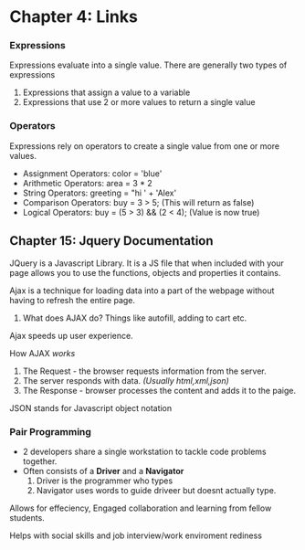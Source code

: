 # Chapter 4: Links

### Expressions

Expressions evaluate into a single value. There are generally two types of expressions

1. Expressions that assign a value to a variable
2. Expressions that use 2 or more values to return a single value

### Operators

Expressions rely on operators to create a single value from one or more values. 

* Assignment Operators: color = 'blue'
* Arithmetic Operators: area = 3 * 2
* String Operators: greeting = "hi ' + 'Alex'
* Comparison Operators: buy = 3 > 5; (This will return as false) 
* Logical Operators: buy = (5 > 3) && (2 < 4); (Value is now true)

## Chapter 15: Jquery Documentation

JQuery is a Javascript Library. It is a JS file that when included with your page allows you to use the functions, objects and properties it contains. 

Ajax is a technique for loading data into a part of the webpage without having to refresh the entire page. 
1. What does AJAX do? Things like autofill, adding to cart etc. 

Ajax speeds up user experience. 

How AJAX *works*
1. The Request - the browser requests information from the server. 
2. The server responds with data. *(Usually html,xml,json)*
3. The Response - browser processes the content and adds it to the paige. 

JSON stands for Javascript object notation


### Pair Programming

* 2 developers share a single workstation to tackle code problems together. 
* Often consists of a **Driver** and a **Navigator**
  1. Driver is the programmer who types
  2. Navigator uses words to guide driveer but doesnt actually type. 

Allows for effeciency, Engaged collaboration and learning from fellow students. 

Helps with social skills and job interview/work enviroment rediness





